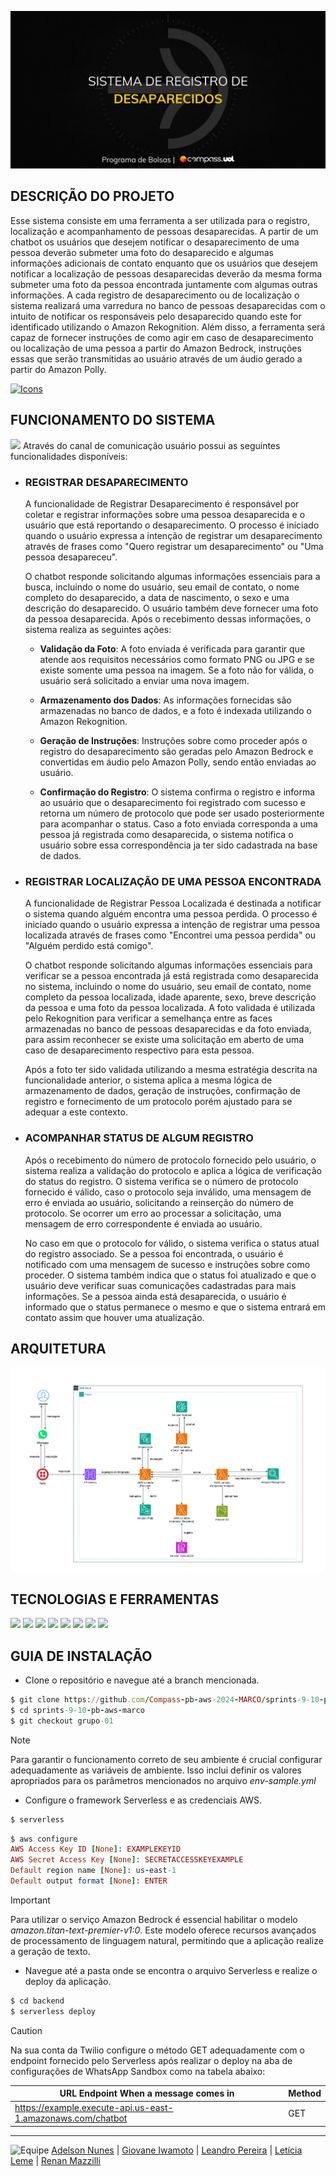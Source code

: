 ![Banner](assets/banner.png)

## **DESCRIÇÃO DO PROJETO**

Esse sistema consiste em uma ferramenta a ser utilizada para o registro, localização e acompanhamento de pessoas desaparecidas. A partir de um chatbot os usuários que desejem notificar o desaparecimento de uma pessoa deverão submeter uma foto do desaparecido e algumas informações adicionais de contato enquanto que os usuários que desejem notificar a localização de pessoas desaparecidas deverão da mesma forma submeter uma foto da pessoa encontrada juntamente com algumas outras informações. A cada registro de desaparecimento ou de localização o sistema realizará uma varredura no banco de pessoas desaparecidas com o intuito de notificar os responsáveis pelo desaparecido quando este for identificado utilizando o Amazon Rekognition. Além disso, a ferramenta será capaz de fornecer instruções de como agir em caso de desaparecimento ou localização de uma pessoa a partir do Amazon Bedrock, instruções essas que serão transmitidas ao usuário através de um áudio gerado a partir do Amazon Polly.

[![Icons](https://skillicons.dev/icons?i=aws,py&theme=dark)](https://skillicons.dev)

## **FUNCIONAMENTO DO SISTEMA**

[<img src="https://img.shields.io/badge/Whatsapp-25d366?logo=whatsapp&logoColor=white">](https://www.whatsapp.com/?lang=pt_BR) Através do canal de comunicação usuário possui as seguintes funcionalidades disponíveis:

- ### REGISTRAR DESAPARECIMENTO

  A funcionalidade de Registrar Desaparecimento é responsável por coletar e registrar informações sobre uma pessoa desaparecida e o usuário que está reportando o desaparecimento. O processo é iniciado quando o usuário expressa a intenção de registrar um desaparecimento através de frases como "Quero registrar um desaparecimento" ou "Uma pessoa desapareceu".

  O chatbot responde solicitando algumas informações essenciais para a busca, incluindo o nome do usuário, seu email de contato, o nome completo do desaparecido, a data de nascimento, o sexo e uma descrição do desaparecido. O usuário também deve fornecer uma foto da pessoa desaparecida. Após o recebimento dessas informações, o sistema realiza as seguintes ações:

  - **Validação da Foto**: A foto enviada é verificada para garantir que atende aos requisitos necessários como formato PNG ou JPG e se existe somente uma pessoa na imagem. Se a foto não for válida, o usuário será solicitado a enviar uma nova imagem.

  - **Armazenamento dos Dados**: As informações fornecidas são armazenadas no banco de dados, e a foto é indexada utilizando o Amazon Rekognition.

  - **Geração de Instruções**: Instruções sobre como proceder após o registro do desaparecimento são geradas pelo Amazon Bedrock e convertidas em áudio pelo Amazon Polly, sendo então enviadas ao usuário.

  - **Confirmação do Registro**: O sistema confirma o registro e informa ao usuário que o desaparecimento foi registrado com sucesso e retorna um número de protocolo que pode ser usado posteriormente para acompanhar o status. Caso a foto enviada corresponda a uma pessoa já registrada como desaparecida, o sistema notifica o usuário sobre essa correspondência ja ter sido cadastrada na base de dados.

- ### REGISTRAR LOCALIZAÇÃO DE UMA PESSOA ENCONTRADA

  A funcionalidade de Registrar Pessoa Localizada é destinada a notificar o sistema quando alguém encontra uma pessoa perdida. O processo é iniciado quando o usuário expressa a intenção de registrar uma pessoa localizada através de frases como "Encontrei uma pessoa perdida" ou "Alguém perdido está comigo".

  O chatbot responde solicitando algumas informações essenciais para verificar se a pessoa encontrada já está registrada como desaparecida no sistema, incluindo o nome do usuário, seu email de contato, nome completo da pessoa localizada, idade aparente, sexo, breve descrição da pessoa e uma foto da pessoa localizada. A foto validada é utilizada pelo Rekognition para verificar a semelhança entre as faces armazenadas no banco de pessoas desaparecidas e da foto enviada, para assim reconhecer se existe uma solicitação em aberto de uma caso de desaparecimento respectivo para esta pessoa.

  Após a foto ter sido validada utilizando a mesma estratégia descrita na funcionalidade anterior, o sistema aplica a mesma lógica de armazenamento de dados, geração de instruções, confirmação de registro e fornecimento de um protocolo porém ajustado para se adequar a este contexto.

- ### ACOMPANHAR STATUS DE ALGUM REGISTRO

  Após o recebimento do número de protocolo fornecido pelo usuário, o sistema realiza a validação do protocolo e aplica a lógica de verificação do status do registro. O sistema verifica se o número de protocolo fornecido é válido, caso o protocolo seja inválido, uma mensagem de erro é enviada ao usuário, solicitando a reinserção do número de protocolo. Se ocorrer um erro ao processar a solicitação, uma mensagem de erro correspondente é enviada ao usuário.

  No caso em que o protocolo for válido, o sistema verifica o status atual do registro associado. Se a pessoa foi encontrada, o usuário é notificado com uma mensagem de sucesso e instruções sobre como proceder. O sistema também indica que o status foi atualizado e que o usuário deve verificar suas comunicações cadastradas para mais informações. Se a pessoa ainda está desaparecida, o usuário é informado que o status permanece o mesmo e que o sistema entrará em contato assim que houver uma atualização.

## **ARQUITETURA**

![Arquitetura do sistema](assets/arquitetura.png)

## **TECNOLOGIAS E FERRAMENTAS**

[<img src="https://img.shields.io/badge/Serverless_Framework-ff5242?logo=serverless&logoColor=white">](https://www.serverless.com)
[<img src="https://img.shields.io/badge/AWS-CLI-fa8818?logo=amazon-web-services&logoColor=ffff&labelColor=232F3E">](https://aws.amazon.com/pt/cli/)
[<img src="https://img.shields.io/badge/AWS-S3-2cae05?logo=amazon-web-services&logoColor=ffff&labelColor=232F3E">](https://aws.amazon.com/pt/s3/)
[<img src="https://img.shields.io/badge/Amazon-DynamoDB-0a43e8?logo=amazon-web-services&logoColor=ffff&labelColor=232F3E">](https://aws.amazon.com/pt/pm/dynamodb/)
[<img src="https://img.shields.io/badge/Amazon-Bedrock-03ab9d?logo=amazon-web-services&logoColor=ffff&labelColor=232F3E">](https://aws.amazon.com/pt/bedrock/)
[<img src="https://img.shields.io/badge/Amazon-Rekognition-03ab9d?logo=amazon-web-services&logoColor=ffff&labelColor=232F3E">](https://aws.amazon.com/pt/rekognition/)
[<img src="https://img.shields.io/badge/Amazon-Polly-03ab9d?logo=amazon-web-services&logoColor=ffff&labelColor=232F3E">](https://aws.amazon.com/pt/transcribe/)
[<img src="https://img.shields.io/badge/Amazon-Lex-03ab9d?logo=amazon-web-services&logoColor=ffff&labelColor=232F3E">](https://aws.amazon.com/pt/transcribe/)

## **GUIA DE INSTALAÇÃO**

- Clone o repositório e navegue até a branch mencionada.

```ruby
$ git clone https://github.com/Compass-pb-aws-2024-MARCO/sprints-9-10-pb-aws-marco.git
$ cd sprints-9-10-pb-aws-marco
$ git checkout grupo-01
```

> [!NOTE]
> Para garantir o funcionamento correto de seu ambiente é crucial configurar adequadamente as variáveis de ambiente. Isso inclui definir os valores apropriados para os parâmetros mencionados no arquivo _env-sample.yml_

- Configure o framework Serverless e as credenciais AWS.

```ruby
$ serverless
```

```ruby
$ aws configure
AWS Access Key ID [None]: EXAMPLEKEYID
AWS Secret Access Key [None]: SECRETACCESSKEYEXAMPLE
Default region name [None]: us-east-1
Default output format [None]: ENTER
```

> [!IMPORTANT]
> Para utilizar o serviço Amazon Bedrock é essencial habilitar o modelo _amazon.titan-text-premier-v1:0_. Este modelo oferece recursos avançados de processamento de linguagem natural, permitindo que a aplicação realize a geração de texto.

- Navegue até a pasta onde se encontra o arquivo Serverless e realize o deploy da aplicação.

```ruby
$ cd backend
$ serverless deploy
```

> [!CAUTION]
> Na sua conta da Twilio configure o método GET adequadamente com o endpoint fornecido pelo Serverless após realizar o deploy na aba de configurações de WhatsApp Sandbox como na tabela abaixo:

| URL Endpoint When a message comes in                        | Method |
| ----------------------------------------------------------- | ------ |
| https://example.execute-api.us-east-1.amazonaws.com/chatbot | GET    |

---

![Equipe](assets/equipe.png)
[Adelson Nunes](https://github.com/imrooteodoro) | [Giovane Iwamoto](https://github.com/GiovaneIwamoto) | [Leandro Pereira](https://github.com/leojgpereira) | [Letícia Leme](https://github.com/leticiaaleme) | [Renan Mazzilli](https://github.com/renan-mazzilli)
